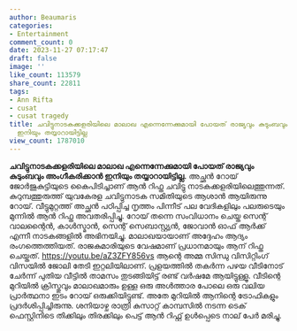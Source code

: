 ```yaml
---
author: Beaumaris
categories:
- Entertainment
comment_count: 0
date: 2023-11-27 07:17:47
draft: false
image: ''
like_count: 113579
share_count: 22811
tags:
- Ann Rifta
- cusat
- cusat tragedy
title: ചവിട്ടുനാടകക്കളരിയിലെ മാലാഖ എന്നെന്നേക്കുമായി പോയത് രാജ്യവും കുടുംബവും അംഗീകരിക്കാൻ
  ഇനിയും തയ്യാറായിട്ടില്ല
view_count: 1787010
---
```


**ചവിട്ടുനാടകക്കളരിയിലെ മാലാഖ എന്നെന്നേക്കുമായി പോയത് രാജ്യവും കുടുംബവും അംഗീകരിക്കാൻ ഇനിയും തയ്യാറായിട്ടില്ല.** അച്ഛൻ റോയ് ജോർജുകുട്ടിയുടെ കൈപിടിച്ചാണ് ആൻ റിഫ്ത ചവിട്ടു നാടകക്കളരിയിലെത്തുന്നത്. കുറുമ്പത്തുരുത്ത് യുവകേരള ചവിട്ടുനാടക സമിതിയുടെ ആശാൻ ആയിരുന്നു റോയ്. വീട്ടുമുറ്റത്ത് അച്ഛൻ പഠിപ്പിച്ച നൃത്തം പിന്നീട് പല വേദികളിലും പലരുടെയും മുന്നിൽ ആൻ റിഫ്ത അവതരിപ്പിച്ചു. റോയ് തന്നെ സംവിധാനം ചെയ്ത സെന്റ് വാലന്റൈൻ, കാൾസ്മാൻ, സെന്റ് സെബാസ്റ്റ്യൻ, ജോവാൻ ഓഫ് ആർക്ക് എന്നീ നാടകങ്ങളിൽ അഭിനയിച്ചു. മാലാഖയായാണ് അദ്ദേഹം ആദ്യം രംഗത്തെത്തിയത്. രാജകുമാരിയുടെ വേഷമാണ് പ്രധാനമായും ആന് റിഫ്ത ചെയ്തത്. https://youtu.be/aZ3ZFY856vs ആന്റെ അമ്മ സിന്ധു വിസിറ്റിംഗ് വിസയിൽ ജോലി തേടി ഇറ്റലിയിലാണ്. പ്രളയത്തിൽ തകർന്ന പഴയ വീടിനോട് ചേർന്ന് പുതിയ വീട്ടിൽ താമസം തുടങ്ങിയിട്ട് രണ്ട് വർഷമേ ആയിട്ടുള്ളൂ. വീടിന്റെ മുറിയിൽ ക്രിസ്തുവും മാലാഖമാരും ഉള്ള ഒരു അൾത്താര പോലെ ഒരു വലിയ പ്രാർത്ഥനാ ഇടം റോയ് ഒരുക്കിയിട്ടുണ്ട്. അതേ മുറിയിൽ ആനിന്റെ ട്രോഫികളും പ്രദർശിപ്പിച്ചിരുന്നു. ശനിയാഴ്ച രാത്രി കുസാറ്റ് കാമ്പസിൽ നടന്ന ടെക് ഫെസ്റ്റിനിടെ തിക്കിലും തിരക്കിലും പെട്ട് ആൻ റിഫ്റ്റ് ഉൾപ്പെടെ നാല് പേർ മരിച്ചു.